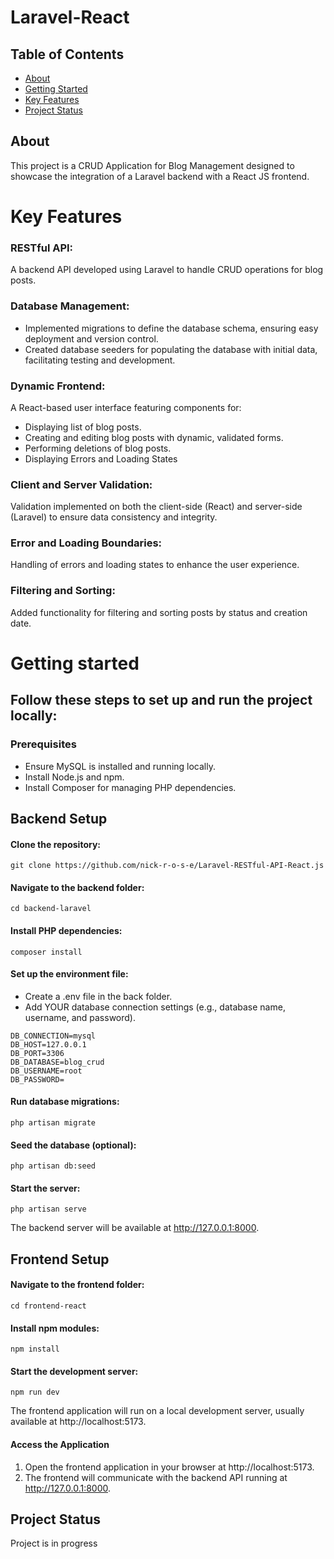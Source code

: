 # Laravel-React


## Table of Contents
* [About](#about)
* [Getting Started](#getting-started)
* [Key Features](#key-faetures)
* [Project Status](#project-status)

## About

This project is a CRUD Application for Blog Management designed to showcase the integration of a Laravel backend with a React JS frontend.

# Key Features

### RESTful API: 
A backend API developed using Laravel to handle CRUD operations for blog posts.
### Database Management:
- Implemented migrations to define the database schema, ensuring easy deployment and version control.
- Created database seeders for populating the database with initial data, facilitating testing and development.
### Dynamic Frontend: 
A React-based user interface featuring components for:
- Displaying list of blog posts.
- Creating and editing blog posts with dynamic, validated forms.
- Performing deletions of blog posts.
- Displaying Errors and Loading States
### Client and Server Validation:
Validation implemented on both the client-side (React) and server-side (Laravel) to ensure data consistency and integrity.
### Error and Loading Boundaries: 
Handling of errors and loading states to enhance the user experience.
### Filtering and Sorting: 
Added functionality for filtering and sorting posts by status and creation date.

# Getting started

## Follow these steps to set up and run the project locally:

### Prerequisites
- Ensure MySQL is installed and running locally.
- Install Node.js and npm.
- Install Composer for managing PHP dependencies.

## Backend Setup
#### Clone the repository:
```
git clone https://github.com/nick-r-o-s-e/Laravel-RESTful-API-React.js
```
#### Navigate to the backend folder:
```
cd backend-laravel  
```

#### Install PHP dependencies:
```
composer install  
```

#### Set up the environment file:
- Create a .env file in the back folder.
- Add YOUR database connection settings (e.g., database name, username, and password).
```
DB_CONNECTION=mysql
DB_HOST=127.0.0.1
DB_PORT=3306
DB_DATABASE=blog_crud
DB_USERNAME=root
DB_PASSWORD=
```
#### Run database migrations:
```
php artisan migrate  
```

#### Seed the database (optional):
```
php artisan db:seed  
```

#### Start the server:
```
php artisan serve  
```

The backend server will be available at http://127.0.0.1:8000.

## Frontend Setup
#### Navigate to the frontend folder:
```
cd frontend-react
```

#### Install npm modules:
```
npm install  
```

#### Start the development server:
```
npm run dev  
```
The frontend application will run on a local development server, usually available at http://localhost:5173.

#### Access the Application
 1. Open the frontend application in your browser at http://localhost:5173.
 2. The frontend will communicate with the backend API running at http://127.0.0.1:8000.


## Project Status
Project is in progress


